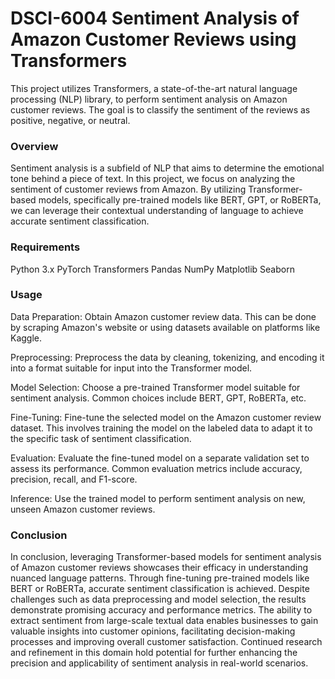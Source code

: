 # DSCI-6004 Sentiment Analysis of Amazon Customer Reviews using Transformers

This project utilizes Transformers, a state-of-the-art natural language processing (NLP) library, to perform sentiment analysis on Amazon customer reviews. The goal is to classify the sentiment of the reviews as positive, negative, or neutral.
### Overview
Sentiment analysis is a subfield of NLP that aims to determine the emotional tone behind a piece of text. In this project, we focus on analyzing the sentiment of customer reviews from Amazon. By utilizing Transformer-based models, specifically pre-trained models like BERT, GPT, or RoBERTa, we can leverage their contextual understanding of language to achieve accurate sentiment classification.

### Requirements
  Python 3.x
  PyTorch
  Transformers
  Pandas
  NumPy
  Matplotlib
  Seaborn

### Usage
Data Preparation: Obtain Amazon customer review data. This can be done by scraping Amazon's website or using datasets available on platforms like Kaggle.

Preprocessing: Preprocess the data by cleaning, tokenizing, and encoding it into a format suitable for input into the Transformer model.

Model Selection: Choose a pre-trained Transformer model suitable for sentiment analysis. Common choices include BERT, GPT, RoBERTa, etc.

Fine-Tuning: Fine-tune the selected model on the Amazon customer review dataset. This involves training the model on the labeled data to adapt it to the specific task of sentiment classification.

Evaluation: Evaluate the fine-tuned model on a separate validation set to assess its performance. Common evaluation metrics include accuracy, precision, recall, and F1-score.

Inference: Use the trained model to perform sentiment analysis on new, unseen Amazon customer reviews.

### Conclusion
In conclusion, leveraging Transformer-based models for sentiment analysis of Amazon customer reviews showcases their efficacy in understanding nuanced language patterns. Through fine-tuning pre-trained models like BERT or RoBERTa, accurate sentiment classification is achieved. Despite challenges such as data preprocessing and model selection, the results demonstrate promising accuracy and performance metrics. The ability to extract sentiment from large-scale textual data enables businesses to gain valuable insights into customer opinions, facilitating decision-making processes and improving overall customer satisfaction. Continued research and refinement in this domain hold potential for further enhancing the precision and applicability of sentiment analysis in real-world scenarios.
